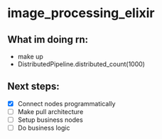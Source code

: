 # image_processing_elixir

## What im doing rn:

- make up
- DistributedPipeline.distributed_count(1000)

## Next steps:

- [x] Connect nodes programmatically
- [ ] Make pull architecture
- [ ] Setup business nodes
- [ ] Do business logic
